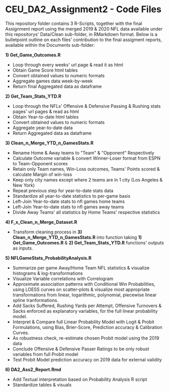 # CEU_DA2_Assignment2 - Code Files

This repository folder contains 3 R-Scripts, together with the final Assignment report using the merged 2019 & 2020 NFL data available under this repositorys' Data/Clean sub-folder, in RMarkdown format. Below is a bulletpoint outline on each files' contribution to the final assigment reports, available within the Documents sub-folder:

**1) Get_Game_Outcomes.R**
 - Loop through every weeks' url page & read it as html
 - Obtain Game Score html tables
 - Convert obtained values to numeric formats
 - Aggregate games data week-by-week
 - Return final Aggregated data as dataframe

**2) Get_Team_Stats_YTD.R**
 - Loop through the NFLs' Offensive & Defensive Passing & Rushing stats pages' url pages & read as html
 - Obtain Year-to-date html tables
 - Convert obtained values to numeric formats
 - Aggregate year-to-date data
 - Return Aggregated data as dataframe

**3) Clean_n_Merge_YTD_n_GamesStats.R**
  - Rename Home & Away teams to "Team" & "Opponent" Respectively
  - Calculate Outcome variable & convert Winner-Loser format from ESPN to Team-Opponent scores
  - Retain only Team names, Win-Loss outcomes, Teams' Points scored & calculate Margin of win-loss
  - Keep only city names except where 2 teams are in 1 city (Los Angeles & New York)
  - Repeat previous step for year-to-date stats data
  - Standardize all year-to-date statistics to per-game basis
  - Left-Join Year-to-date stats to nfl games home teams
  - Left-Join Year-to-date stats to nfl games away teams
  - Divide Away Teams' all statistics by Home Teams' respective statistics

**4) F_x_Clean_n_Merge_Dataset.R**
  - Transform cleaning process in **3) Clean_n_Merge_YTD_n_GamesStats.R** into function taking **1) Get_Game_Outcomes.R** & **2) Get_Team_Stats_YTD.R** functions' outputs as inputs.

**5) NFLGameStats_ProbabilityAnalysis.R**
  - Summarize per game Away/Home Team NFL statistics & visualize histograms & log-transformations
  - Visualize Variable correlations with Correlogram
  - Approximate association patterns with Conditional Win Probabilities, using LOESS curves on scatter-plots & visualize most appropriate transformations from linear, logarithmic, polynomial, piecewise linear spline tranformations.
  - Add Sacks Suffered, Rushing Yards per Attempt, Offensive Turnovers & Sacks enforced as explanatory variables, for the full linear probability model.
  - Interpret & Compare full Linear Probability Model with Logit & Probit Formulations, using Bias, Brier-Score, Prediction accuracy & Calibration Curves.
  - As robustness check, re-estimate chosen Probit model using the 2019 data  
  - Conclude Offensive & Defensive Passer Ratings to be only robust variables from full Probit model 
 - Test Probit Model prediction accuracy on 2019 data for external validity

**6) DA2_Ass2_Report.Rmd**
 - Add Textual interpretation based on Probability Analysis R script
 - Standardize tables & visuals
